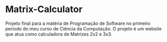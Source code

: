 # Matrix-Calculator

Projeto final para a matéria de Programação de Software no primeiro período do meu curso de Ciência da Computação. O projeto é um website que atua como calculadora de Matrizes 2x2 e 3x3.
